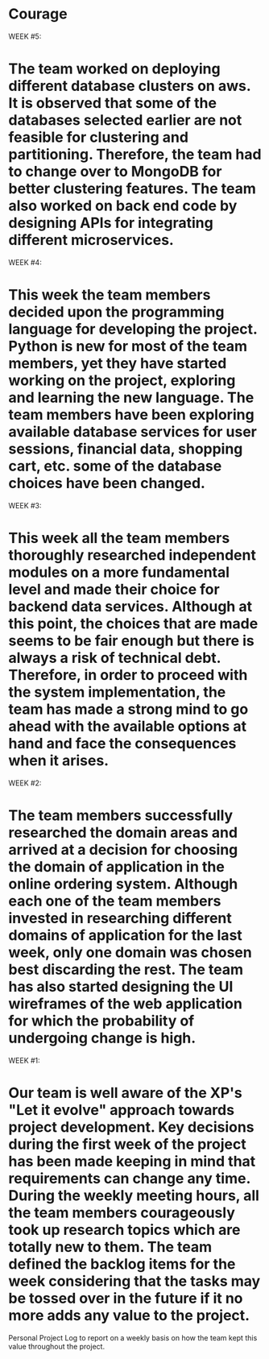 # Courage 
WEEK #5:

The team worked on deploying different database clusters on aws. It is observed that some of the databases selected earlier are not feasible for clustering and partitioning. Therefore, the team had to change over to MongoDB for better clustering features. The team also worked on back end code by designing APIs for integrating different microservices.  
=========================================================================================================

WEEK #4:

This week the team members decided upon the programming language for developing the project. Python is new for most of the team members, yet they have started working on the project, exploring and learning the new language. The team members have been exploring available database services for user sessions, financial data, shopping cart, etc. some of the database choices have been changed.
=========================================================================================================


WEEK #3:

This week all the team members thoroughly researched independent modules on a more fundamental level and made their choice for backend data services. Although at this point, the choices that are made seems to be fair enough but there is always a risk of technical debt. Therefore, in order to proceed with the system implementation, the team has made a strong mind to go ahead with the available options at hand and face the consequences when it arises.
===========================================================================================================


WEEK #2:

The team members successfully researched the domain areas and arrived at a decision for choosing the domain of application in the online ordering system. Although each one of the team members invested in researching different domains of application for the last week, only one domain was chosen best discarding the rest. The team has also started designing the UI wireframes of the web application for which the probability of undergoing change is high.
===========================================================================================================

WEEK #1:

Our team is well aware of the XP's "Let it evolve" approach towards project development. Key decisions during the first week of the project has been made keeping in mind that requirements can change any time. During the weekly meeting hours, all the team members courageously took up research topics which are totally new to them. The team defined the backlog items for the week considering that the tasks may be tossed over in the future if it no more adds any value to the project.  
===========================================================================================================

Personal Project Log to report on a weekly basis on how the team kept this value throughout the project.
